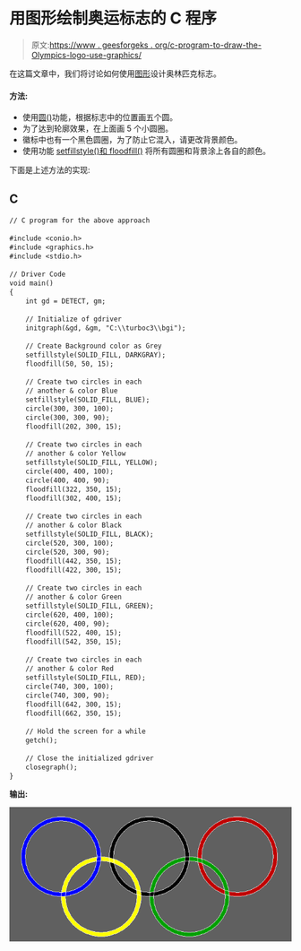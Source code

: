 # 用图形绘制奥运标志的 C 程序

> 原文:[https://www . geesforgeks . org/c-program-to-draw-the-Olympics-logo-use-graphics/](https://www.geeksforgeeks.org/c-program-to-draw-the-olympics-logo-using-graphics/)

在这篇文章中，我们将讨论如何使用[图形](https://www.geeksforgeeks.org/basic-graphic-programming-in-c/)设计奥林匹克标志。

#### 方法:

*   使用[圆()](https://www.geeksforgeeks.org/draw-circle-c-graphics/)功能，根据标志中的位置画五个圆。
*   为了达到轮廓效果，在上面画 5 个小圆圈。
*   徽标中也有一个黑色圆圈，为了防止它混入，请更改背景颜色。
*   使用功能 [setfillstyle()和 floodfill()](https://www.geeksforgeeks.org/setfillstyle-floodfill-c/) 将所有圆圈和背景涂上各自的颜色。

下面是上述方法的实现:

## C

```
// C program for the above approach

#include <conio.h>
#include <graphics.h>
#include <stdio.h>

// Driver Code
void main()
{
    int gd = DETECT, gm;

    // Initialize of gdriver
    initgraph(&gd, &gm, "C:\\turboc3\\bgi");

    // Create Background color as Grey
    setfillstyle(SOLID_FILL, DARKGRAY);
    floodfill(50, 50, 15);

    // Create two circles in each
    // another & color Blue
    setfillstyle(SOLID_FILL, BLUE);
    circle(300, 300, 100);
    circle(300, 300, 90);
    floodfill(202, 300, 15);

    // Create two circles in each
    // another & color Yellow
    setfillstyle(SOLID_FILL, YELLOW);
    circle(400, 400, 100);
    circle(400, 400, 90);
    floodfill(322, 350, 15);
    floodfill(302, 400, 15);

    // Create two circles in each
    // another & color Black
    setfillstyle(SOLID_FILL, BLACK);
    circle(520, 300, 100);
    circle(520, 300, 90);
    floodfill(442, 350, 15);
    floodfill(422, 300, 15);

    // Create two circles in each
    // another & color Green
    setfillstyle(SOLID_FILL, GREEN);
    circle(620, 400, 100);
    circle(620, 400, 90);
    floodfill(522, 400, 15);
    floodfill(542, 350, 15);

    // Create two circles in each
    // another & color Red
    setfillstyle(SOLID_FILL, RED);
    circle(740, 300, 100);
    circle(740, 300, 90);
    floodfill(642, 300, 15);
    floodfill(662, 350, 15);

    // Hold the screen for a while
    getch();

    // Close the initialized gdriver
    closegraph();
}
```

**输出:**

[![](img/6b5aae3a786552d4ed8d109143183ae0.png)](https://media.geeksforgeeks.org/wp-content/uploads/20210404171819/OUTPUT.png)